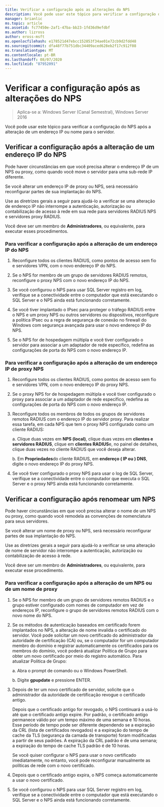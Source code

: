 ```yaml
---
title: Verificar a configuração após as alterações do NPS
description: Você pode usar este tópico para verificar a configuração do servidor de diretivas de rede do Windows Server 2016 depois que um endereço IP ou nome mudar para o servidor.
manager: brianlic
ms.topic: article
ms.assetid: fc77450e-2af1-47ba-bb23-1fd36d9efdbf
ms.author: lizross
author: eross-msft
ms.openlocfilehash: e178521d47ebcc152853f34ae01e72cb9d2fdd48
ms.sourcegitcommit: dfa48f77b751dbc34409aced628eb2f17c912f08
ms.translationtype: MT
ms.contentlocale: pt-BR
ms.lasthandoff: 08/07/2020
ms.locfileid: "87952091"
---
```

# <a name="verify-configuration-after-nps-changes"></a>Verificar a configuração após as alterações do NPS

>Aplica-se a: Windows Server (Canal Semestral), Windows Server 2016

Você pode usar este tópico para verificar a configuração do NPS após a alteração de um endereço IP ou nome para o servidor.

## <a name="verify-configuration-after-an-nps-ip-address-change"></a>Verificar a configuração após a alteração de um endereço IP do NPS

Pode haver circunstâncias em que você precisa alterar o endereço IP de um NPS ou proxy, como quando você move o servidor para uma sub-rede IP diferente.

Se você alterar um endereço IP de proxy ou NPS, será necessário reconfigurar partes de sua implantação do NPS.

Use as diretrizes gerais a seguir para ajudá-lo a verificar se uma alteração de endereço IP não interrompe a autenticação, autorização ou contabilização de acesso à rede em sua rede para servidores RADIUS NPS e servidores proxy RADIUS.

Você deve ser um membro de **Administradores**, ou equivalente, para executar esses procedimentos.

### <a name="to-verify-configuration-after-an-nps-ip-address-change"></a>Para verificar a configuração após a alteração de um endereço IP do NPS

1. Reconfigure todos os clientes RADIUS, como pontos de acesso sem fio e servidores VPN, com o novo endereço IP do NPS.

2. Se o NPS for membro de um grupo de servidores RADIUS remotos, reconfigure o proxy NPS com o novo endereço IP do NPS.

3. Se você configurou o NPS para usar SQL Server registro em log, verifique se a conectividade entre o computador que está executando o SQL Server e o NPS ainda está funcionando corretamente.

4. Se você tiver implantado o IPsec para proteger o tráfego RADIUS entre o NPS e um proxy NPS ou outros servidores ou dispositivos, reconfigure a política IPsec ou a regra de segurança de conexão no firewall do Windows com segurança avançada para usar o novo endereço IP do NPS.

5. Se o NPS for de hospedagem múltipla e você tiver configurado o servidor para associar a um adaptador de rede específico, redefina as configurações de porta do NPS com o novo endereço IP.

### <a name="to-verify-configuration-after-an-nps-proxy-ip-address-change"></a>Para verificar a configuração após a alteração de um endereço IP de proxy NPS

1. Reconfigure todos os clientes RADIUS, como pontos de acesso sem fio e servidores VPN, com o novo endereço IP do proxy NPS.

2. Se o proxy NPS for de hospedagem múltipla e você tiver configurado o proxy para associar a um adaptador de rede específico, redefina as configurações de porta do NPS com o novo endereço IP.

3. Reconfigure todos os membros de todos os grupos de servidores remotos RADIUS com o endereço IP do servidor proxy. Para realizar essa tarefa, em cada NPS que tem o proxy NPS configurado como um cliente RADIUS:

    a. Clique duas vezes em **NPS (local)**, clique duas vezes em **clientes e servidores RADIUS**, clique em **clientes RADIUS**e, no painel de detalhes, clique duas vezes no cliente RADIUS que você deseja alterar.

    b. Em **Propriedades**do cliente RADIUS, em **endereço \( IP ou \) DNS**, digite o novo endereço IP do proxy NPS.

4. Se você tiver configurado o proxy NPS para usar o log de SQL Server, verifique se a conectividade entre o computador que executa o SQL Server e o proxy NPS ainda está funcionando corretamente.

## <a name="verify-configuration-after-renaming-an-nps"></a>Verificar a configuração após renomear um NPS

Pode haver circunstâncias em que você precisa alterar o nome de um NPS ou proxy, como quando você remodela as convenções de nomenclatura para seus servidores.

Se você alterar um nome de proxy ou NPS, será necessário reconfigurar partes de sua implantação do NPS.

Use as diretrizes gerais a seguir para ajudá-lo a verificar se uma alteração de nome de servidor não interrompe a autenticação, autorização ou contabilização de acesso à rede.

Você deve ser um membro de **Administradores**, ou equivalente, para executar esse procedimento.

### <a name="to-verify-configuration-after-an-nps-or-proxy-name-change"></a>Para verificar a configuração após a alteração de um NPS ou de um nome de proxy

1. Se o NPS for membro de um grupo de servidores remotos RADIUS e o grupo estiver configurado com nomes de computador em vez de endereços IP, reconfigure o grupo de servidores remotos RADIUS com o novo nome do NPS.

2. Se os métodos de autenticação baseados em certificado forem implantados no NPS, a alteração de nome invalida o certificado do servidor. Você pode solicitar um novo certificado do administrador da autoridade de certificação (CA) ou, se o computador for um computador membro do domínio e registrar automaticamente os certificados para os membros do domínio, você poderá atualizar Política de Grupo para obter um novo certificado por meio do registro automático. Para atualizar Política de Grupo:

    a. Abra o prompt de comando ou o Windows PowerShell.

    b. Digite **gpupdate** e pressione ENTER.


3. Depois de ter um novo certificado de servidor, solicite que o administrador da autoridade de certificação revogue o certificado antigo.

     Depois que o certificado antigo for revogado, o NPS continuará a usá-lo até que o certificado antigo expire. Por padrão, o certificado antigo permanece válido por um tempo máximo de uma semana e 10 horas. Esse período de tempo pode ser diferente dependendo se a expiração da CRL (lista de certificados revogados) e a expiração do tempo de cache da TLS (segurança da camada de transporte) foram modificadas a partir de seus padrões. A expiração da CRL padrão é de uma semana; a expiração do tempo de cache TLS padrão é de 10 horas.

     Se você quiser configurar o NPS para usar o novo certificado imediatamente, no entanto, você pode reconfigurar manualmente as políticas de rede com o novo certificado.

4. Depois que o certificado antigo expira, o NPS começa automaticamente a usar o novo certificado.

5. Se você configurou o NPS para usar SQL Server registro em log, verifique se a conectividade entre o computador que está executando o SQL Server e o NPS ainda está funcionando corretamente.

